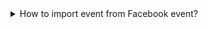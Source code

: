 

<details><summary>How to import event from Facebook event?</summary>

1. On a Facebook event page, click “Add to Calendar.”

</details>